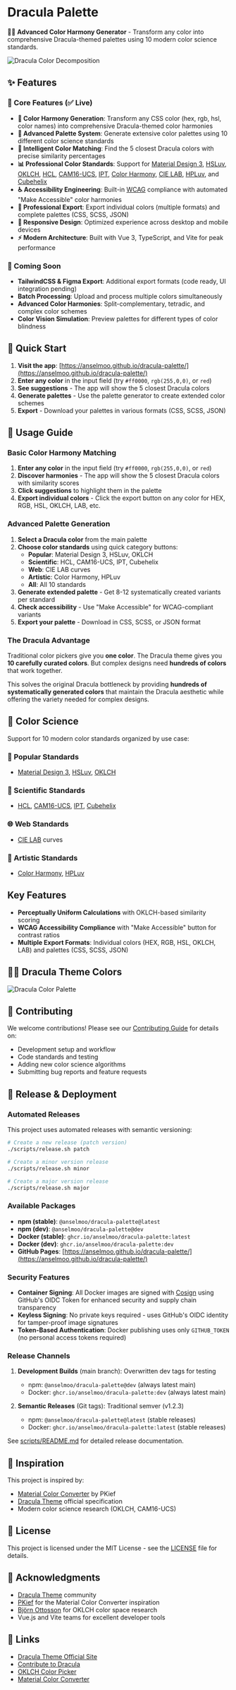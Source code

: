 # Dracula Palette

🧛‍♂️ **Advanced Color Harmony Generator** - Transform any color into comprehensive Dracula-themed palettes using 10 modern color science standards.

![Dracula Color Decomposition](./public/color-decomposition.svg)

## ✨ Features

### 🎯 Core Features (✅ Live)

- **🎨 Color Harmony Generation**: Transform any CSS color (hex, rgb, hsl, color names) into comprehensive Dracula-themed color harmonies
- **🌈 Advanced Palette System**: Generate extensive color palettes using 10 different color science standards
- **🎯 Intelligent Color Matching**: Find the 5 closest Dracula colors with precise similarity percentages
- **📊 Professional Color Standards**: Support for [Material Design 3](https://m3.material.io/styles/color/system/overview), [HSLuv](https://www.hsluv.org/), [OKLCH](https://oklch.com/), [HCL](https://colorspace.r-forge.r-project.org/articles/hcl_palettes.html), [CAM16-UCS](https://facelessuser.github.io/coloraide/colors/cam16_ucs/), [IPT](https://en.wikipedia.org/wiki/IPT_color_space), [Color Harmony](https://yalebooks.yale.edu/book/9780300179354/interaction-of-color/), [CIE LAB](https://cie.co.at/publications/colorimetry-part-4-cie-1976-lab-colour-space-1), [HPLuv](https://www.hsluv.org/), and [Cubehelix](https://people.phy.cam.ac.uk/dag9/CUBEHELIX/)
- **♿ Accessibility Engineering**: Built-in [WCAG](https://www.w3.org/WAI/WCAG22/Understanding/) compliance with automated "Make Accessible" color harmonies
- **📁 Professional Export**: Export individual colors (multiple formats) and complete palettes (CSS, SCSS, JSON)
- **📱 Responsive Design**: Optimized experience across desktop and mobile devices
- **⚡ Modern Architecture**: Built with Vue 3, TypeScript, and Vite for peak performance

### 🚧 Coming Soon

- **TailwindCSS & Figma Export**: Additional export formats (code ready, UI integration pending)
- **Batch Processing**: Upload and process multiple colors simultaneously
- **Advanced Color Harmonies**: Split-complementary, tetradic, and complex color schemes
- **Color Vision Simulation**: Preview palettes for different types of color blindness

## 🚀 Quick Start

1. **Visit the app**: [https://anselmoo.github.io/dracula-palette/](https://anselmoo.github.io/dracula-palette/)
2. **Enter any color** in the input field (try `#ff0000`, `rgb(255,0,0)`, or `red`)
3. **See suggestions** - The app will show the 5 closest Dracula colors
4. **Generate palettes** - Use the palette generator to create extended color schemes
5. **Export** - Download your palettes in various formats (CSS, SCSS, JSON)

## 🎯 Usage Guide

### Basic Color Harmony Matching

1. **Enter any color** in the input field (try `#ff0000`, `rgb(255,0,0)`, or `red`)
2. **Discover harmonies** - The app will show the 5 closest Dracula colors with similarity scores
3. **Click suggestions** to highlight them in the palette
4. **Export individual colors** - Click the export button on any color for HEX, RGB, HSL, OKLCH, LAB, etc.

### Advanced Palette Generation

1. **Select a Dracula color** from the main palette
2. **Choose color standards** using quick category buttons:
   - **Popular**: Material Design 3, HSLuv, OKLCH
   - **Scientific**: HCL, CAM16-UCS, IPT, Cubehelix
   - **Web**: CIE LAB curves
   - **Artistic**: Color Harmony, HPLuv
   - **All**: All 10 standards
3. **Generate extended palette** - Get 8-12 systematically created variants per standard
4. **Check accessibility** - Use "Make Accessible" for WCAG-compliant variants
5. **Export your palette** - Download in CSS, SCSS, or JSON format

### The Dracula Advantage

Traditional color pickers give you **one color**. The Dracula theme gives you **10 carefully curated colors**. But complex designs need **hundreds of colors** that work together.

This solves the original Dracula bottleneck by providing **hundreds of systematically generated colors** that maintain the Dracula aesthetic while offering the variety needed for complex designs.

## 🎨 Color Science

Support for 10 modern color standards organized by use case:

### 🌟 Popular Standards

- [Material Design 3](https://m3.material.io/styles/color/system/overview), [HSLuv](https://www.hsluv.org/), [OKLCH](https://oklch.com/)

### 🔬 Scientific Standards

- [HCL](https://colorspace.r-forge.r-project.org/articles/hcl_palettes.html), [CAM16-UCS](https://facelessuser.github.io/coloraide/colors/cam16_ucs/), [IPT](https://en.wikipedia.org/wiki/IPT_color_space), [Cubehelix](https://people.phy.cam.ac.uk/dag9/CUBEHELIX/)

### 🌐 Web Standards

- [CIE LAB](https://cie.co.at/publications/colorimetry-part-4-cie-1976-lab-colour-space-1) curves

### 🎨 Artistic Standards

- [Color Harmony](https://yalebooks.yale.edu/book/9780300179354/interaction-of-color/), [HPLuv](https://www.hsluv.org/)

## Key Features

- **Perceptually Uniform Calculations** with OKLCH-based similarity scoring
- **WCAG Accessibility Compliance** with "Make Accessible" button for contrast ratios
- **Multiple Export Formats**: Individual colors (HEX, RGB, HSL, OKLCH, LAB) and palettes (CSS, SCSS, JSON)

## 🧛‍♂️ Dracula Theme Colors

![Dracula Color Palette](./public/dracula-palette.svg)

## 🤝 Contributing

We welcome contributions! Please see our [Contributing Guide](CONTRIBUTING.md) for details on:

- Development setup and workflow
- Code standards and testing
- Adding new color science algorithms
- Submitting bug reports and feature requests

## 🚀 Release & Deployment

### Automated Releases

This project uses automated releases with semantic versioning:

```bash
# Create a new release (patch version)
./scripts/release.sh patch

# Create a minor version release
./scripts/release.sh minor

# Create a major version release
./scripts/release.sh major
```

### Available Packages

- **npm (stable)**: `@anselmoo/dracula-palette@latest`
- **npm (dev)**: `@anselmoo/dracula-palette@dev`
- **Docker (stable)**: `ghcr.io/anselmoo/dracula-palette:latest`
- **Docker (dev)**: `ghcr.io/anselmoo/dracula-palette:dev`
- **GitHub Pages**: [https://anselmoo.github.io/dracula-palette/](https://anselmoo.github.io/dracula-palette/)

### Security Features

- **Container Signing**: All Docker images are signed with [Cosign](https://docs.sigstore.dev/cosign/overview/) using GitHub's OIDC Token for enhanced security and supply chain transparency
- **Keyless Signing**: No private keys required - uses GitHub's OIDC identity for tamper-proof image signatures
- **Token-Based Authentication**: Docker publishing uses only `GITHUB_TOKEN` (no personal access tokens required)

### Release Channels

1. **Development Builds** (main branch): Overwritten dev tags for testing
   - npm: `@anselmoo/dracula-palette@dev` (always latest main)
   - Docker: `ghcr.io/anselmoo/dracula-palette:dev` (always latest main)

2. **Semantic Releases** (Git tags): Traditional semver (v1.2.3)
   - npm: `@anselmoo/dracula-palette@latest` (stable releases)
   - Docker: `ghcr.io/anselmoo/dracula-palette:latest` (stable releases)

See [scripts/README.md](scripts/README.md) for detailed release documentation.

## 🌟 Inspiration

This project is inspired by:

- [Material Color Converter](https://pkief.github.io/material-color-converter/) by PKief
- [Dracula Theme](https://draculatheme.com/) official specification
- Modern color science research (OKLCH, CAM16-UCS)

## 📄 License

This project is licensed under the MIT License - see the [LICENSE](LICENSE) file for details.

## 🙏 Acknowledgments

- [Dracula Theme](https://draculatheme.com/) community
- [PKief](https://github.com/PKief) for the Material Color Converter inspiration
- [Björn Ottosson](https://bottosson.github.io/posts/oklab/) for OKLCH color space research
- Vue.js and Vite teams for excellent developer tools

## 🔗 Links

- [Dracula Theme Official Site](https://draculatheme.com/)
- [Contribute to Dracula](https://draculatheme.com/contribute)
- [OKLCH Color Picker](https://oklch.com/)
- [Material Color Converter](https://github.com/PKief/material-color-converter)
